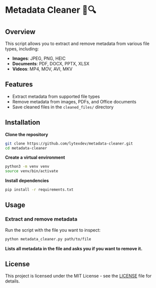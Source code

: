 # Metadata Cleaner 📄🔍

## Overview
This script allows you to extract and remove metadata from various file types, including:
- **Images**: JPEG, PNG, HEIC
- **Documents**: PDF, DOCX, PPTX, XLSX
- **Videos**: MP4, MOV, AVI, MKV

## Features
- Extract metadata from supported file types
- Remove metadata from images, PDFs, and Office documents
- Save cleaned files in the `cleaned_files/` directory

## Installation

**Clone the repository**
```bash
git clone https://github.com/lytexdev/metadata-cleaner.git
cd metadata-cleaner
```

**Create a virtual environment**
```bash
python3 -m venv venv
source venv/bin/activate
```

**Install dependencies**
```bash
pip install -r requirements.txt
```

## Usage
### Extract and remove metadata
Run the script with the file you want to inspect:
```bash
python metadata_cleaner.py path/to/file
```
**Lists all metadata in the file and asks you if you want to remove it.**

## License
This project is licensed under the MIT License - see the [LICENSE](LICENSE) file for details.

